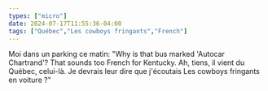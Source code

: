 ```yaml
---
types: ["micro"]
date: 2024-07-17T11:55:36-04:00
tags: ["Québec","Les cowboys fringants","French"]
---
```

Moi dans un parking ce matin: "Why is that bus marked 'Autocar Chartrand'? That sounds too French for Kentucky. Ah, tiens, il vient du Québec, celui-là. Je devrais leur dire que j'écoutais Les cowboys fringants en voiture ?"
